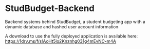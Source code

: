 # StudBudget-Backend
Backend systems behind StudBudget, a student budgeting app with a dynamic database and hashed user account information

A download to use the fully deployed application is available here:
https://1drv.ms/f/s!AoHt5lo2Knznhg031g4mEvNC-m4A
